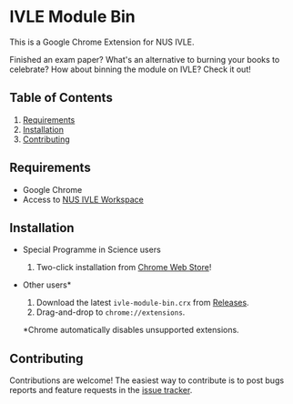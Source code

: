 # IVLE Module Bin
This is a Google Chrome Extension for NUS IVLE.

Finished an exam paper? What's an alternative to burning your books to celebrate? How about binning the module on IVLE? Check it out!


## Table of Contents
1. [Requirements](#requirements)
1. [Installation](#installation)
1. [Contributing](#contributing)


## Requirements
- Google Chrome
- Access to [NUS IVLE Workspace](https://ivle.nus.edu.sg/v1/workspace.aspx)


## Installation
- Special Programme in Science users

  1. Two-click installation from
[Chrome Web Store](https://chrome.google.com/webstore/detail/ivle-module-bin/jdfihkjjaogjbfdbpgjmmmjaeebcimmk)!


- Other users\*

  1. Download the latest `ivle-module-bin.crx` from [Releases](https://github.com/acjh/ivle-module-bin/releases).
  1. Drag-and-drop to `chrome://extensions`.

  \*Chrome automatically disables unsupported extensions.


## Contributing
Contributions are welcome! The easiest way to contribute is to post bugs reports and feature requests in the [issue tracker](https://github.com/acjh/ivle-module-bin/issues).
